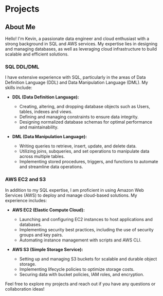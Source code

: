 # Projects
## About Me

Hello! I'm Kevin, a passionate data engineer and cloud enthusiast with a strong background in SQL and AWS services. My expertise lies in designing and managing databases, as well as leveraging cloud infrastructure to build scalable and efficient solutions.

### SQL DDL/DML

I have extensive experience with SQL, particularly in the areas of Data Definition Language (DDL) and Data Manipulation Language (DML). My skills include:

- **DDL (Data Definition Language):**
  - Creating, altering, and dropping database objects such as Users, tables, indexes and views.
  - Defining and managing constraints to ensure data integrity.
  - Designing normalized database schemas for optimal performance and maintainability.

- **DML (Data Manipulation Language):**
  - Writing queries to retrieve, insert, update, and delete data.
  - Utilizing joins, subqueries, and set operations to manipulate data across multiple tables.
  - Implementing stored procedures, triggers, and functions to automate and streamline data operations.

### AWS EC2 and S3

In addition to my SQL expertise, I am proficient in using Amazon Web Services (AWS) to deploy and manage cloud-based solutions. My experience includes:

- **AWS EC2 (Elastic Compute Cloud):**
  - Launching and configuring EC2 instances to host applications and databases.
  - Implementing security best practices, including the use of security groups and key pairs.
  - Automating instance management with scripts and AWS CLI.

- **AWS S3 (Simple Storage Service):**
  - Setting up and managing S3 buckets for scalable and durable object storage.
  - Implementing lifecycle policies to optimize storage costs.
  - Securing data with bucket policies, IAM roles, and encryption.

Feel free to explore my projects and reach out if you have any questions or collaboration ideas!
